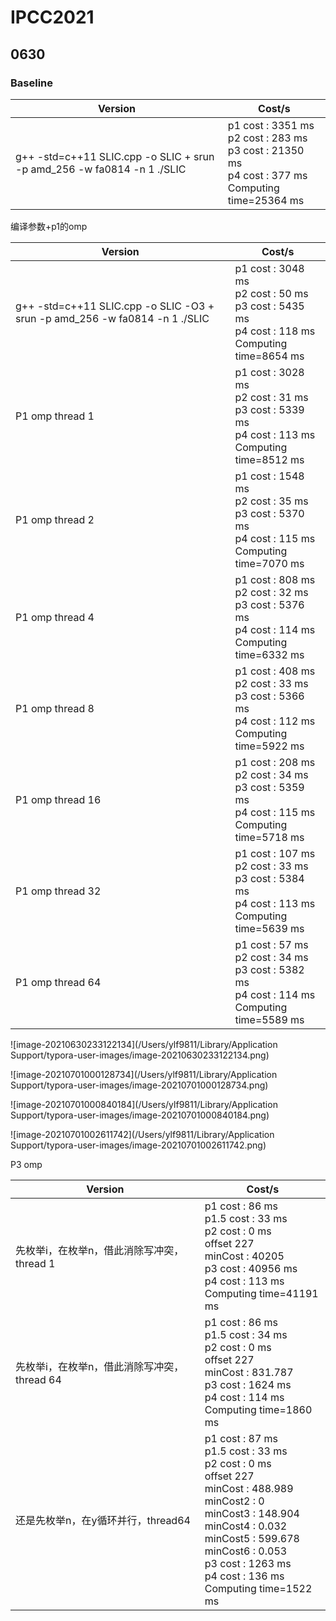 # IPCC2021

## 0630

### Baseline 

| Version                                                      | Cost/s                                                       |
| ------------------------------------------------------------ | ------------------------------------------------------------ |
| g++ -std=c++11 SLIC.cpp -o SLIC + srun -p amd_256 -w fa0814 -n 1 ./SLIC | p1 cost : 3351 ms<br/>p2 cost : 283 ms<br/>p3 cost : 21350 ms<br/>p4 cost : 377 ms<br/>Computing time=25364 ms |



编译参数+p1的omp

| Version                                                      | Cost/s                                                       |
| ------------------------------------------------------------ | ------------------------------------------------------------ |
| g++ -std=c++11 SLIC.cpp -o SLIC -O3 + srun -p amd_256 -w fa0814 -n 1 ./SLIC | p1 cost : 3048 ms<br/>p2 cost : 50 ms<br/>p3 cost : 5435 ms<br/>p4 cost : 118 ms<br/>Computing time=8654 ms |
| P1 omp thread 1                                              | p1 cost : 3028 ms<br/>p2 cost : 31 ms<br/>p3 cost : 5339 ms<br/>p4 cost : 113 ms<br/>Computing time=8512 ms |
| P1 omp thread 2                                              | p1 cost : 1548 ms<br/>p2 cost : 35 ms<br/>p3 cost : 5370 ms<br/>p4 cost : 115 ms<br/>Computing time=7070 ms |
| P1 omp thread 4                                              | p1 cost : 808 ms<br/>p2 cost : 32 ms<br/>p3 cost : 5376 ms<br/>p4 cost : 114 ms<br/>Computing time=6332 ms |
| P1 omp thread 8                                              | p1 cost : 408 ms<br/>p2 cost : 33 ms<br/>p3 cost : 5366 ms<br/>p4 cost : 112 ms<br/>Computing time=5922 ms |
| P1 omp thread 16                                             | p1 cost : 208 ms<br/>p2 cost : 34 ms<br/>p3 cost : 5359 ms<br/>p4 cost : 115 ms<br/>Computing time=5718 ms |
| P1 omp thread 32                                             | p1 cost : 107 ms<br/>p2 cost : 33 ms<br/>p3 cost : 5384 ms<br/>p4 cost : 113 ms<br/>Computing time=5639 ms |
| P1 omp thread 64                                             | p1 cost : 57 ms<br/>p2 cost : 34 ms<br/>p3 cost : 5382 ms<br/>p4 cost : 114 ms<br/>Computing time=5589 ms |

![image-20210630233122134](/Users/ylf9811/Library/Application Support/typora-user-images/image-20210630233122134.png)

![image-20210701000128734](/Users/ylf9811/Library/Application Support/typora-user-images/image-20210701000128734.png)

![image-20210701000840184](/Users/ylf9811/Library/Application Support/typora-user-images/image-20210701000840184.png)

![image-20210701002611742](/Users/ylf9811/Library/Application Support/typora-user-images/image-20210701002611742.png)

P3 omp

| Version                                     | Cost/s                                                       |
| ------------------------------------------- | ------------------------------------------------------------ |
| 先枚举i，在枚举n，借此消除写冲突，thread 1  | p1 cost : 86 ms<br/>p1.5 cost : 33 ms<br/>p2 cost : 0 ms<br/>offset 227<br/>minCost : 40205<br/>p3 cost : 40956 ms<br/>p4 cost : 113 ms<br/>Computing time=41191 ms |
| 先枚举i，在枚举n，借此消除写冲突，thread 64 | p1 cost : 86 ms<br/>p1.5 cost : 34 ms<br/>p2 cost : 0 ms<br/>offset 227<br/>minCost : 831.787<br/>p3 cost : 1624 ms<br/>p4 cost : 114 ms<br/>Computing time=1860 ms |
| 还是先枚举n，在y循环并行，thread64          | p1 cost : 87 ms<br/>p1.5 cost : 33 ms<br/>p2 cost : 0 ms<br/>offset 227<br/>minCost : 488.989<br/>minCost2 : 0<br/>minCost3 : 148.904<br/>minCost4 : 0.032<br/>minCost5 : 599.678<br/>minCost6 : 0.053<br/>p3 cost : 1263 ms<br/>p4 cost : 136 ms<br/>Computing time=1522 ms |


